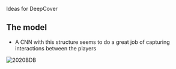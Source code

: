 Ideas for DeepCover

## The model

* A CNN with this structure seems to do a great job of capturing interactions between the players

![2020BDB](https://www.googleapis.com/download/storage/v1/b/kaggle-user-content/o/inbox%2F85156%2F2b5c9ce8e54f58ba78dcf120ef49c278%2FNN%20structure.png?generation=1574945484839246&alt=media)

